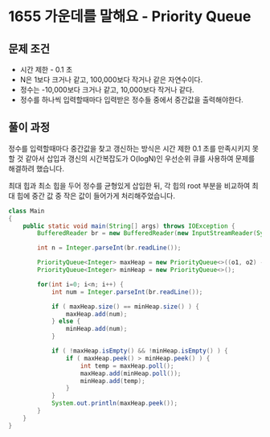 # 1655 가운데를 말해요 - Priority Queue

[](https://www.acmicpc.net/problem/1655)

## 문제 조건

- 시간 제한 - 0.1 초
- N은 1보다 크거나 같고, 100,000보다 작거나 같은 자연수이다.
- 정수는 -10,000보다 크거나 같고, 10,000보다 작거나 같다.
- 정수를 하나씩 입력할때마다 입력받은 정수들 중에서 중간값을 출력해야한다.

## 풀이 과정

정수를 입력할때마다 중간값을 찾고 갱신하는 방식은 시간 제한 0.1 초를 만족시키지 못할 것 같아서 삽입과 갱신의 시간복잡도가 O(logN)인 우선순위 큐를 사용하여 문제를 해결하려 했습니다.

최대 힙과 최소 힙을 두어 정수를 균형있게 삽입한 뒤, 각 힙의 root 부분을 비교하여 최대 힙에 중간 값 중 작은 값이 들어가게 처리해주었습니다.

```java
class Main
{
    public static void main(String[] args) throws IOException {
        BufferedReader br = new BufferedReader(new InputStreamReader(System.in));

        int n = Integer.parseInt(br.readLine());

        PriorityQueue<Integer> maxHeap = new PriorityQueue<>((o1, o2) -> o2-o1);
        PriorityQueue<Integer> minHeap = new PriorityQueue<>();

        for(int i=0; i<n; i++) {
            int num = Integer.parseInt(br.readLine());

            if ( maxHeap.size() == minHeap.size() ) {
                maxHeap.add(num);
            } else {
                minHeap.add(num);
            }

            if ( !maxHeap.isEmpty() && !minHeap.isEmpty() ) {
                if ( maxHeap.peek() > minHeap.peek() ) {
                    int temp = maxHeap.poll();
                    maxHeap.add(minHeap.poll());
                    minHeap.add(temp);
                }
            }
            System.out.println(maxHeap.peek());
        }
    }
}
```
